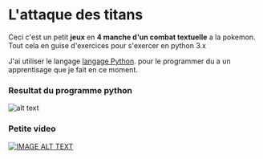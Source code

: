 # L'attaque des titans
Ceci c'est un petit **jeux** en **4 manche d'un combat textuelle** a la pokemon. Tout cela en guise d'exercices pour s'exercer en python 3.x

J'ai utiliser le langage [langage Python](https://www.python.org/). pour le programmer du a un apprentisage que je fait en ce moment. 

### Resultat du programme python 
![alt text](https://image.noelshack.com/fichiers/2018/26/5/1530227560-attaquedestitant.png)

### Petite video
[![IMAGE ALT TEXT](http://img.youtube.com/vi/watch?v=rzFngFt73oI/0.jpg)](http://www.youtube.com/watch?v=watch?v=rzFngFt73oI "PyExo #1 l'attaque des titans
")
